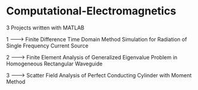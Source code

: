 # Computational-Electromagnetics
3 Projects written with MATLAB

1 ---> Finite Difference Time Domain Method Simulation for Radiation of Single Frequency Current Source

2 ---> Finite Element Analysis of Generalized Eigenvalue Problem in Homogeneous Rectangular Waveguide

3 ---> Scatter Field Analysis of Perfect Conducting Cylinder with Moment Method
